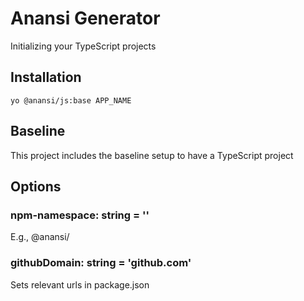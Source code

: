 # Anansi Generator

Initializing your TypeScript projects

## Installation

```shell
yo @anansi/js:base APP_NAME
```

## Baseline

This project includes the baseline setup to have a TypeScript project

## Options

### npm-namespace: string = ''

E.g., @anansi/

### githubDomain: string = 'github.com'

Sets relevant urls in package.json
